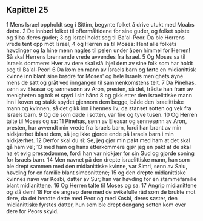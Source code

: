 ## Kapittel 25

1 Mens Israel oppholdt seg i Sittim, begynte folket å drive utukt med Moabs døtre.
2 De innbød folket til offermåltidene for sine guder, og folket spiste og tilba deres guder;
3 og Israel holdt seg til Ba'al-Peor. Da ble Herrens vrede tent opp mot Israel,
4 og Herren sa til Moses: Hent alle folkets høvdinger og la hine menn nagles til pelen under åpen himmel for Herren! Så skal Herrens brennende vrede avvendes fra Israel.
5 Og Moses sa til Israels dommere: Hver av dere skal slå ihjel dem av sine folk som har holdt seg til Ba'al-Peor!
6 Da kom en mann av Israels barn og førte en midianittisk kvinne inn blant sine brødre for Moses' og hele Israels menighets øyne mens de satt og gråt ved inngangen til sammenkomstens telt.
7 Da Pinehas, sønn av Eleasar og sønnesønn av Aron, presten, så det, trådte han fram av menigheten og tok et spyd i sin hånd
8 og gikk etter den israelittiske mann inn i koven og stakk spydet gjennom dem begge, både den israelittiske mann og kvinnen, så det gikk inn i hennes liv; da stanset sotten og vek fra Israels barn.
9 Og de som døde i sotten, var fire og tyve tusen.
10 Og Herren talte til Moses og sa:
11 Pinehas, sønn av Eleasar og sønnesønn av Aron, presten, har avvendt min vrede fra Israels barn, fordi han brant av min nidkjærhet iblant dem, så jeg ikke gjorde ende på Israels barn i min nidkjærhet.
12 Derfor skal du si: Se, jeg gjør min pakt med ham at det skal gå ham vel;
13 med ham og hans etterkommere gjør jeg en pakt at de skal ha et evig prestedømme, fordi han var nidkjær for sin Gud og gjorde soning for Israels barn.
14 Men navnet på den drepte israelittiske mann, han som ble drept sammen med den midianittiske kvinne, var Simri, sønn av Salu, høvding for en familie blant simeonittene;
15 og den drepte midianittiske kvinnes navn var Kosbi, datter av Sur; han var høvding for en stammefamilie blant midianittene.
16 Og Herren talte til Moses og sa:
17 Angrip midianittene og slå dem!
18 For de angrep dere med de svikefulle råd som de brukte mot dere, da det hendte dette med Peor og med Kosbi, deres søster, den midianittiske fyrstes datter, hun som ble drept dengang sotten kom over dere for Peors skyld.
